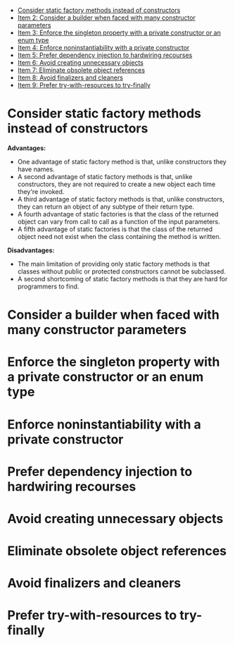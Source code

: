 - [Consider static factory methods instead of constructors](#Consider-static-factory-methods-instead-of-constructors)
- [Item 2: Consider a builder when faced with many constructor parameters](#Consider-a-builder-when-faced-with-many-constructor-parameters)
- [Item 3: Enforce the singleton property with a private constructor or an enum type](#Enforce-the-singleton-property-with-a-private-constructor-or-an-enum-type)
- [Item 4: Enforce noninstantiability with a private constructor](#Enforce-noninstantiability-with-a-private-constructor)
- [Item 5: Prefer dependency injection to hardwiring recourses](#Prefer-dependency-injection-to-hardwiring-recourses)
- [Item 6: Avoid creating unnecessary objects](#Avoid-creating-unnecessary-objects)
- [Item 7: Eliminate obsolete object references](#Eliminate-obsolete-object-references)
- [Item 8: Avoid finalizers and cleaners](#Avoid-finalizers-and-cleaners)
- [Item 9: Prefer try-with-resources to try-finally](#Prefer-try-with-resources-to-try-finally)

# Consider static factory methods instead of constructors

**Advantages:**
- One advantage of static factory method is that, unlike constructors they have names.
- A second advantage of static factory methods is that, unlike constructors, they are not required to create a new object each time they're invoked.
- A third advantage of static factory methods is that, unlike constructors, they can return an object of any subtype of their return type.
- A fourth advantage of static factories is that the class of the returned object can vary from call to call as a function of the input parameters.
- A fifth advantage of static factories is that the class of the returned object need not exist when the class containing the method is written.

**Disadvantages:**
- The main limitation of providing only static factory methods is that classes without public or protected constructors cannot be subclassed.
- A second shortcoming of static factory methods is that they are hard for programmers to find.


# Consider a builder when faced with many constructor parameters

# Enforce the singleton property with a private constructor or an enum type

# Enforce noninstantiability with a private constructor

# Prefer dependency injection to hardwiring recourses

# Avoid creating unnecessary objects

# Eliminate obsolete object references

# Avoid finalizers and cleaners

# Prefer try-with-resources to try-finally
